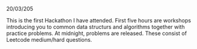 20/03/205

This is the first Hackathon I have attended. First five hours are workshops introducing you to common data structurs and algorithms together with practice problems. 
At midnight, problems are released. These consist of Leetcode medium/hard questions.
